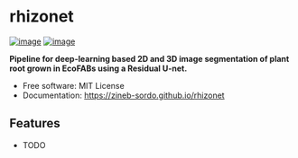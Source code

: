 # rhizonet


[![image](https://img.shields.io/pypi/v/rhizonet.svg)](https://pypi.python.org/pypi/rhizonet)
[![image](https://img.shields.io/conda/vn/conda-forge/rhizonet.svg)](https://anaconda.org/conda-forge/rhizonet)


**Pipeline for deep-learning based 2D and 3D image segmentation of plant root grown in EcoFABs using a Residual U-net.**


-   Free software: MIT License
-   Documentation: https://zineb-sordo.github.io/rhizonet
    

## Features

-   TODO
